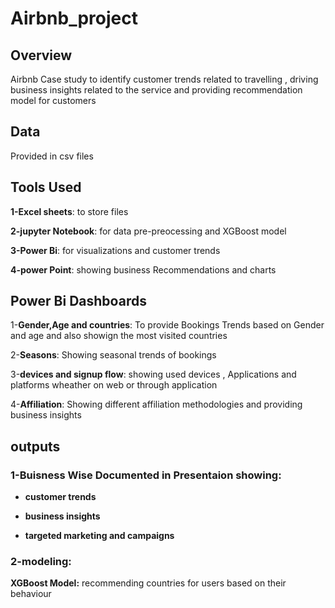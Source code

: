 # Airbnb_project
## Overview
Airbnb Case study to identify customer trends related to travelling , driving business insights related to the service and providing recommendation model for customers 
## Data 
Provided in csv files
## Tools Used
**1-Excel sheets**: to store files

**2-jupyter Notebook**: for data pre-preocessing and XGBoost model

**3-Power Bi**: for visualizations and customer trends

**4-power Point**: showing business Recommendations and charts

## Power Bi Dashboards

1-**Gender,Age and countries**: To provide Bookings Trends based on Gender and age and also showign the most visited countries

2-**Seasons**: Showing seasonal trends of bookings 

3-**devices and signup flow**: showing used devices , Applications and platforms wheather on web or through application

4-**Affiliation**: Showing different affiliation methodologies and providing business insights

## outputs
### 1-Buisness Wise Documented in Presentaion showing:
- **customer trends**

- **business insights**

- **targeted marketing and campaigns**
### 2-modeling:
**XGBoost Model:** recommending countries for users based on their behaviour




